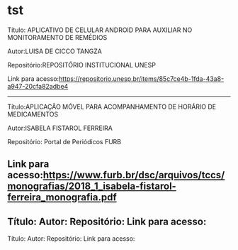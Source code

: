 # tst

Título: APLICATIVO DE CELULAR ANDROID PARA AUXILIAR NO MONITORAMENTO DE REMÉDIOS

Autor:LUISA DE CICCO TANGZA

Repositório:REPOSITÓRIO INSTITUCIONAL UNESP

Link para acesso:https://repositorio.unesp.br/items/85c7ce4b-1fda-43a8-a947-20cfa82adbe4

--------------------
Título:APLICAÇÃO MÓVEL PARA ACOMPANHAMENTO DE 
HORÁRIO DE MEDICAMENTOS

Autor:ISABELA FISTAROL FERREIRA

Repositório: Portal de Periódicos FURB

Link para acesso:https://www.furb.br/dsc/arquivos/tccs/monografias/2018_1_isabela-fistarol-ferreira_monografia.pdf
------------
Título:
Autor:
Repositório:
Link para acesso:
---------------------
Título:
Autor:
Repositório:
Link para acesso: